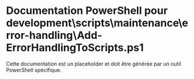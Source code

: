 # Documentation PowerShell pour development\scripts\maintenance\error-handling\Add-ErrorHandlingToScripts.ps1

Cette documentation est un placeholder et doit être générée par un outil PowerShell spécifique.

